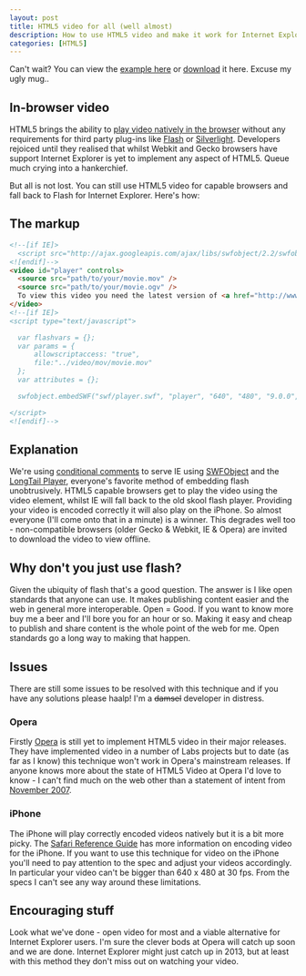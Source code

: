 ```yaml
--- 
layout: post
title: HTML5 video for all (well almost)
description: How to use HTML5 video and make it work for Internet Explorer
categories: [HTML5]
---
```


Can't wait? You can view the <a href="http://shapeshed.com/examples/video-for-all/">example here</a> or <a href="http://cdn.shapeshed.com/downloads/video-for-all.zip">download</a> it here. Excuse my ugly mug..

## In-browser video

HTML5 brings the ability to <a href="http://shapeshed.com/journal/HTML5-video-element/">play video natively in the browser</a> without any requirements for third party plug-ins like <a href="http://get.adobe.com/flashplayer/">Flash</a> or <a href="http://silverlight.net/">Silverlight</a>. Developers rejoiced until they realised that whilst Webkit and Gecko browsers have support Internet Explorer is yet to implement any aspect of HTML5. Queue much crying into a hankerchief.

But all is not lost. You can still use HTML5 video for capable browsers and fall back to Flash for Internet Explorer. Here's how:

## The markup

``` html 
<!--[if IE]>
  <script src="http://ajax.googleapis.com/ajax/libs/swfobject/2.2/swfobject.js"></script>
<![endif]-->
<video id="player" controls>
  <source src="path/to/your/movie.mov" />
  <source src="path/to/your/movie.ogv" />
  To view this video you need the latest version of <a href="http://www.apple.com/safari/">Safari</a>, <a href="http://www.mozilla.com/firefox/">Firefox</a> or <a href="http://www.google.com/chrome">Chrome</a>. Alterantively download the videos and watch them offline. <a href="path/to/your/movie.mov">Windows / Mac (mp4)</a>, <a href="path/to/your/movie.ogv">Linux (ogv)</a>
</video>
<!--[if IE]>
<script type="text/javascript">

  var flashvars = {};
  var params = {
      allowscriptaccess: "true",
      file:"../video/mov/movie.mov"
  };
  var attributes = {};

  swfobject.embedSWF("swf/player.swf", "player", "640", "480", "9.0.0", flashvars, params, attributes);

</script>
<![endif]-->
```

## Explanation

We're using <a href="http://msdn.microsoft.com/en-us/library/ms537512(VS.85).aspx">conditional comments</a> to serve IE using <a href="http://code.google.com/p/swfobject/">SWFObject</a> and the <a href="http://www.longtailvideo.com/">LongTail Player</a>, everyone's favorite method of embedding flash unobtrusively. HTML5 capable browsers get to play the video using the video element, whilst IE will fall back to the old skool flash player. Providing your video is encoded correctly it will also play on the iPhone. So almost everyone (I'll come onto that in a minute) is a winner. This degrades well too - non-compatible browsers (older Gecko & Webkit, IE & Opera) are invited to download the video to view offline. 

## Why don't you just use flash?

Given the ubiquity of flash that's a good question. The answer is I like open standards that anyone can use. It makes publishing content easier and the web in general more interoperable. Open = Good. If you want to know more buy me a beer and I'll bore you for an hour or so. Making it easy and cheap to publish and share content is the whole point of the web for me. Open standards go a long way to making that happen. 

## Issues

There are still some issues to be resolved with this technique and if you have any solutions please haalp! I'm a <del>damsel</del> developer in distress. 

### Opera

Firstly <a href="http://www.opera.com/">Opera</a> is still yet to implement HTML5 video in their major releases. They have implemented video in a number of Labs projects but to date (as far as I know) this technique won't work in Opera's mainstream releases. If anyone knows more about the state of HTML5 Video at Opera I'd love to know - I can't find much on the web other than a statement of intent from <a href="http://dev.opera.com/articles/view/a-call-for-video-on-the-web-opera-vid/">November 2007</a>.

### iPhone

The iPhone will play correctly encoded videos natively but it is a bit more picky. The <a href="http://developer.apple.com/safari/library/documentation/AppleApplications/Reference/SafariWebContent/CreatingVideoforSafarioniPhone/CreatingVideoforSafarioniPhone.html#//apple_ref/doc/uid/TP40006514-SW1">Safari Reference Guide</a> has more information on encoding video for the iPhone. If you want to use this technique for video on the iPhone you'll need to pay attention to the spec and adjust your videos accordingly. In particular your video can't be bigger than 640 x 480 at 30 fps. From the specs I can't see any way around these limitations.

## Encouraging stuff

Look what we've done - open video for most and a viable alternative for Internet Explorer users. I'm sure the clever bods at Opera will catch up soon and we are done. Internet Explorer might just catch up in 2013, but at least with this method they don't miss out on watching your video. 
